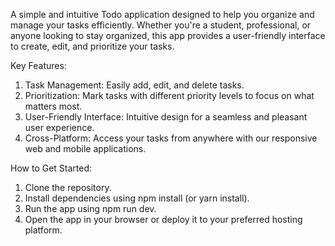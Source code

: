 A simple and intuitive Todo application designed to help you organize and manage your tasks efficiently. Whether you're a student, professional, or anyone looking to stay organized, this app provides a user-friendly interface to create, edit, and prioritize your tasks.

Key Features:
1) Task Management: Easily add, edit, and delete tasks.
2) Prioritization: Mark tasks with different priority levels to focus on what matters most.
3) User-Friendly Interface: Intuitive design for a seamless and pleasant user experience.
4) Cross-Platform: Access your tasks from anywhere with our responsive web and mobile applications.

How to Get Started:
1) Clone the repository.
2) Install dependencies using npm install (or yarn install).
3) Run the app using npm run dev.
4) Open the app in your browser or deploy it to your preferred hosting platform.

